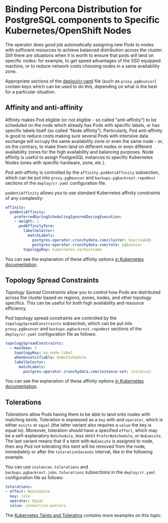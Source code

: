 # Binding Percona Distribution for PostgreSQL components to Specific Kubernetes/OpenShift Nodes

The operator does good job automatically assigning new Pods to nodes
with sufficient resources to achieve balanced distribution across the cluster.
Still there are situations when it is worth to ensure that pods will land
on specific nodes: for example, to get speed advantages of the SSD
equipped machine, or to reduce network costs choosing nodes in a same
availability zone.

Appropriate sections of the
[deploy/cr.yaml](https://github.com/percona/percona-postgresql-operator/blob/main/deploy/cr.yaml)
file (such as `proxy.pgBouncer`) contain keys which can be used to do this, depending on what is the
best for a particular situation.

## Affinity and anti-affinity

Affinity makes Pod eligible (or not eligible - so called “anti-affinity”) to
be scheduled on the node which already has Pods with specific labels, or has
specific labels itself (so called “Node affinity”).
Particularly, Pod anti-affinity is good to reduce costs making sure several Pods
with intensive data exchange will occupy the same availability zone or even the
same node - or, on the contrary, to make them land on different nodes or even
different availability zones for the high availability and balancing purposes.
Node affinity is useful to assign PostgreSQL instances to specific Kubernetes
Nodes (ones with specific hardware, zone, etc.).

Pod anti-affinity is controlled by the `affinity.podAntiAffinity` subsection, which
can be put into `proxy.pgBouncer` and `backups.pgbackrest.repoHost` sections of
the `deploy/cr.yaml` configuration file.

`podAntiAffinity` allows you to use standard Kubernetes affinity constraints
of any complexity:

```yaml
affinity:
  podAntiAffinity:
    preferredDuringSchedulingIgnoredDuringExecution:
    - weight: 1
      podAffinityTerm:
        labelSelector:
          matchLabels:
            postgres-operator.crunchydata.com/cluster: keycloakdb
            postgres-operator.crunchydata.com/role: pgbouncer
        topologyKey: kubernetes.io/hostname
```

You can see the explanation of these affinity options [in Kubernetes documentation](https://kubernetes.io/docs/concepts/scheduling-eviction/assign-pod-node/#inter-pod-affinity-and-anti-affinity).

## Topology Spread Constraints

*Topology Spread Constraints*  allow you to control how Pods are distributed
across the cluster based on regions, zones, nodes, and other topology specifics.
This can be useful for both high availability and resource efficiency.

Pod topology spread constraints are controlled by the
`topologySpreadConstraints` subsection, which can be put into `proxy.pgBouncer`
and `backups.pgbackrest.repoHost` sections of the `deploy/cr.yaml` configuration
file as follows:

```yaml
topologySpreadConstraints:
  - maxSkew: 1
    topologyKey: my-node-label
    whenUnsatisfiable: DoNotSchedule
    labelSelector:
      matchLabels:
        postgres-operator.crunchydata.com/instance-set: instance1
```

You can see the explanation of these affinity options [in Kubernetes documentation](https://kubernetes.io/docs/concepts/scheduling-eviction/topology-spread-constraints/).


## Tolerations

*Tolerations* allow Pods having them to be able to land onto nodes with matching
*taints*. Toleration is expressed as a `key` with and `operator`, which is
either `exists` or `equal` (the latter variant also requires a `value` the key
is equal to). Moreover, toleration should have a specified `effect`, which may
be a self-explanatory `NoSchedule`, less strict `PreferNoSchedule`, or
`NoExecute`. The last variant means that if a *taint* with `NoExecute` is
assigned to node, then any Pod not tolerating this *taint* will be removed from
the node, immediately or after the `tolerationSeconds` interval, like in the
following example.

You can use `instances.tolerations` and `backups.pgbackrest.jobs.tolerations`
subsections in the `deploy/cr.yaml` configuration file as follows:

```yaml
tolerations:
- effect: NoSchedule
  key: role
  operator: Equal
  value: connection-poolers
```

The [Kubernetes Taints and Toleratins](https://kubernetes.io/docs/concepts/configuration/taint-and-toleration/)
contains more examples on this topic.
